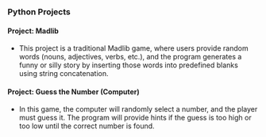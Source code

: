 ### Python Projects

#### Project: Madlib

- This project is a traditional Madlib game, where users provide random words (nouns, adjectives, verbs, etc.), and the program generates a funny or silly story by inserting those words into predefined blanks using string concatenation.

#### Project: Guess the Number (Computer)

- In this game, the computer will randomly select a number, and the player must guess it. The program will provide hints if the guess is too high or too low until the correct number is found.
